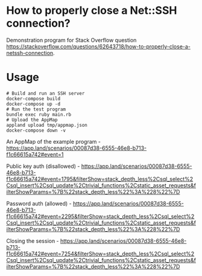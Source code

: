 # How to properly close a Net::SSH connection?

Demonstration program for Stack Overflow question https://stackoverflow.com/questions/62643718/how-to-properly-close-a-netssh-connection.

# Usage

```
# Build and run an SSH server
docker-compose build
docker-compose up -d
# Run the test program
bundle exec ruby main.rb
# Upload the AppMap
appland upload tmp/appmap.json
docker-compose down -v
```

An AppMap of the example program - https://app.land/scenarios/00087d38-6555-46e8-b713-f1c66615a742#event=1

Public key auth (disallowed) - https://app.land/scenarios/00087d38-6555-46e8-b713-f1c66615a742#event=1795&filterShow=stack_depth_less%2Csql_select%2Csql_insert%2Csql_update%2Ctrivial_functions%2Cstatic_asset_requests&filterShowParams=%7B%22stack_depth_less%22%3A%228%22%7D

Password auth (allowed)  - https://app.land/scenarios/00087d38-6555-46e8-b713-f1c66615a742#event=2295&filterShow=stack_depth_less%2Csql_select%2Csql_insert%2Csql_update%2Ctrivial_functions%2Cstatic_asset_requests&filterShowParams=%7B%22stack_depth_less%22%3A%228%22%7D

Closing the session - https://app.land/scenarios/00087d38-6555-46e8-b713-f1c66615a742#event=7254&filterShow=stack_depth_less%2Csql_select%2Csql_insert%2Csql_update%2Ctrivial_functions%2Cstatic_asset_requests&filterShowParams=%7B%22stack_depth_less%22%3A%228%22%7D
